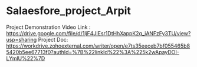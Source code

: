 # Salaesfore_project_Arpit
Project Demonstration Video Link :
https://drive.google.com/file/d/1ljF4JIEsr1DtHhXappK2q_iANFzFy3TU/view?usp=sharing
Project Doc:
https://workdrive.zohoexternal.com/writer/open/e7ts35eeceb7bf055465b85420b5ee67713f0?authId=%7B%22linkId%22%3A%225k2wApayDOI-LYmlU%22%7D
